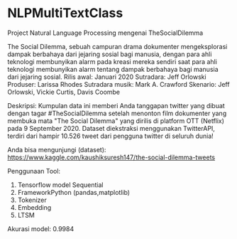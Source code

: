 # NLPMultiTextClass

Project Natural Language Processing mengenai TheSocialDilemma

The Social Dilemma, sebuah campuran drama dokumenter mengeksplorasi dampak berbahaya dari jejaring sosial bagi manusia, dengan para ahli teknologi membunyikan alarm pada kreasi mereka sendiri saat para ahli teknologi membunyikan alarm tentang dampak berbahaya bagi manusia dari jejaring sosial.
Rilis awal: Januari 2020
Sutradara: Jeff Orlowski
Produser: Larissa Rhodes
Sutradara musik: Mark A. Crawford
Skenario: Jeff Orlowski, Vickie Curtis, Davis Coombe

Deskripsi:
Kumpulan data ini memberi Anda tanggapan twitter yang dibuat dengan tagar #TheSocialDilemma setelah menonton film dokumenter yang membuka mata "The Social Dilemma" yang dirilis di platform OTT (Netflix) pada 9 September 2020.
Dataset diekstraksi menggunakan TwitterAPI, terdiri dari hampir 10.526 tweet dari pengguna twitter di seluruh dunia!

Anda bisa mengunjungi (dataset):
https://www.kaggle.com/kaushiksuresh147/the-social-dilemma-tweets

Penggunaan Tool:
1.  Tensorflow model Sequential
2.  FrameworkPython (pandas,matplotlib)
3.  Tokenizer
4.  Embedding
5.  LTSM

Akurasi model: 0.9984 


